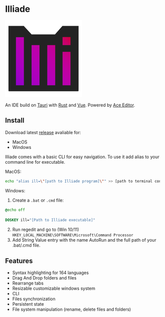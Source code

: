 # Illiade

<img src="./public/logo.png" alt="Illiade logo" width="250px" />

An IDE build on [Tauri](https://tauri.app/) with [Rust](https://www.rust-lang.org/) and [Vue](https://vuejs.org/). Powered by [Ace Editor](https://ace.c9.io/).

## Install

Download latest [release](https://github.com/KrosFire/Illiade/releases) avaliable for:

* MacOS
* Windows

Illiade comes with a basic CLI for easy navigation. To use it add alias to your command line for executable.

MacOS:

```sh
echo "alias ill=\"[path to Illiade program]\"" >> [path to terminal config file]
```

Windows:

1. Create a `.bat` or `.cmd` file:
```bat
@echo off

DOSKEY ill="[Path to Illiade executable]"
```
2. Run regedit and go to (Win 10/11) `HKEY_LOCAL_MACHINE\SOFTWARE\Microsoft\Command Processor`
3. Add String Value entry with the name AutoRun and the full path of your .bat/.cmd file.

## Features

* Syntax highlighting for 164 languages
* Drag And Drop folders and files
* Rearrange tabs
* Resizable customizable windows system
* CLI
* Files synchronization
* Persistent state
* File system manipulation (rename, delete files and folders)
